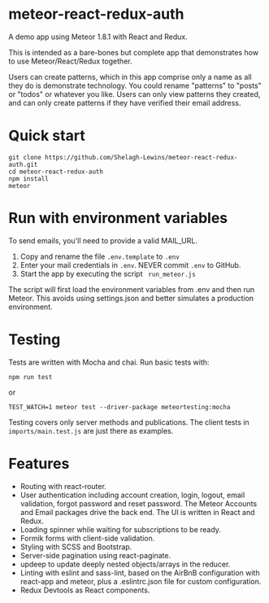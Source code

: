 # meteor-react-redux-auth
A demo app using Meteor 1.8.1 with React and Redux.

This is intended as a bare-bones but complete app that demonstrates how to use Meteor/React/Redux together.

Users can create patterns, which in this app comprise only a name as all they do is demonstrate technology. You could rename "patterns" to "posts" or "todos" or whatever you like. Users can only view patterns they created, and can only create patterns if they have verified their email address.

# Quick start
```
git clone https://github.com/Shelagh-Lewins/meteor-react-redux-auth.git
cd meteor-react-redux-auth
npm install
meteor
```

# Run with environment variables
To send emails, you'll need to provide a valid MAIL_URL.

1. Copy and rename the file ```.env.template``` to ```.env```
2. Enter your mail credentials in ```.env```. NEVER commit ```.env``` to GitHub.
3. Start the app by executing the script ```
run_meteor.js```

The script will first load the environment variables from .env and then run Meteor. This avoids using settings.json and better simulates a production environment.

# Testing
Tests are written with Mocha and chai. Run basic tests with:

```
npm run test
```

or

```
TEST_WATCH=1 meteor test --driver-package meteortesting:mocha
```

Testing covers only server methods and publications. The client tests in ```imports/main.test.js``` are just there as examples.


# Features
* Routing with react-router.
* User authentication including account creation, login, logout, email validation, forgot password and reset password. The Meteor Accounts and Email packages drive the back end. The UI is written in React and Redux.
* Loading spinner while waiting for subscriptions to be ready.
* Formik forms with client-side validation.
* Styling with SCSS and Bootstrap.
* Server-side pagination using react-paginate.
* updeep to update deeply nested objects/arrays in the reducer.
* Linting with eslint and sass-lint, based on the AirBnB configuration with react-app and meteor, plus a .eslintrc.json file for custom configuration.
* Redux Devtools as React components.
